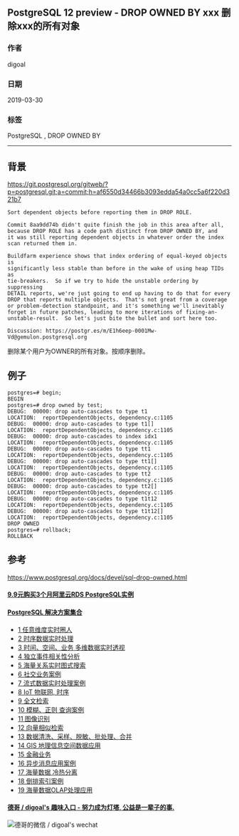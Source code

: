 ## PostgreSQL 12 preview - DROP OWNED BY xxx 删除xxx的所有对象  
                                                  
### 作者                                                  
digoal                                                  
                                                  
### 日期                                                  
2019-03-30                                                  
                                                  
### 标签                                                  
PostgreSQL , DROP OWNED BY    
                                                  
----                                                  
                                                  
## 背景     
https://git.postgresql.org/gitweb/?p=postgresql.git;a=commit;h=af6550d34466b3093edda54a0cc5a6f220d321b7  
  
```  
Sort dependent objects before reporting them in DROP ROLE.  
  
Commit 8aa9dd74b didn't quite finish the job in this area after all,  
because DROP ROLE has a code path distinct from DROP OWNED BY, and  
it was still reporting dependent objects in whatever order the index  
scan returned them in.  
  
Buildfarm experience shows that index ordering of equal-keyed objects is  
significantly less stable than before in the wake of using heap TIDs as  
tie-breakers.  So if we try to hide the unstable ordering by suppressing  
DETAIL reports, we're just going to end up having to do that for every  
DROP that reports multiple objects.  That's not great from a coverage  
or problem-detection standpoint, and it's something we'll inevitably  
forget in future patches, leading to more iterations of fixing-an-  
unstable-result.  So let's just bite the bullet and sort here too.  
  
Discussion: https://postgr.es/m/E1h6eep-0001Mw-Vd@gemulon.postgresql.org  
```  
  
删除某个用户为OWNER的所有对象。按顺序删除。  
  
## 例子  
  
```  
postgres=# begin;  
BEGIN  
postgres=# drop owned by test;  
DEBUG:  00000: drop auto-cascades to type t1  
LOCATION:  reportDependentObjects, dependency.c:1105  
DEBUG:  00000: drop auto-cascades to type t1[]  
LOCATION:  reportDependentObjects, dependency.c:1105  
DEBUG:  00000: drop auto-cascades to index idx1  
LOCATION:  reportDependentObjects, dependency.c:1105  
DEBUG:  00000: drop auto-cascades to type tt1  
LOCATION:  reportDependentObjects, dependency.c:1105  
DEBUG:  00000: drop auto-cascades to type tt1[]  
LOCATION:  reportDependentObjects, dependency.c:1105  
DEBUG:  00000: drop auto-cascades to type tt2  
LOCATION:  reportDependentObjects, dependency.c:1105  
DEBUG:  00000: drop auto-cascades to type tt2[]  
LOCATION:  reportDependentObjects, dependency.c:1105  
DEBUG:  00000: drop auto-cascades to type t1t12  
LOCATION:  reportDependentObjects, dependency.c:1105  
DEBUG:  00000: drop auto-cascades to type t1t12[]  
LOCATION:  reportDependentObjects, dependency.c:1105  
DROP OWNED  
postgres=# rollback;  
ROLLBACK  
```  
  
## 参考  
https://www.postgresql.org/docs/devel/sql-drop-owned.html    
    
  
  
  
  
  
  
  
  
  
  
  
  
  
  
  
  
  
  
  
  
  
  
  
  
  
  
  
  
  
  
  
  
  
  
  
  
  
  
  
  
  
  
  
  
  
  
  
  
  
  
  
#### [9.9元购买3个月阿里云RDS PostgreSQL实例](https://www.aliyun.com/database/postgresqlactivity "57258f76c37864c6e6d23383d05714ea")
  
  
#### [PostgreSQL 解决方案集合](https://yq.aliyun.com/topic/118 "40cff096e9ed7122c512b35d8561d9c8")
- [1 任意维度实时圈人](https://yq.aliyun.com/topic/118 "40cff096e9ed7122c512b35d8561d9c8")
- [2 时序数据实时处理](https://yq.aliyun.com/topic/118 "40cff096e9ed7122c512b35d8561d9c8")
- [3 时间、空间、业务 多维数据实时透视](https://yq.aliyun.com/topic/118 "40cff096e9ed7122c512b35d8561d9c8")
- [4 独立事件相关性分析](https://yq.aliyun.com/topic/118 "40cff096e9ed7122c512b35d8561d9c8")
- [5 海量关系实时图式搜索](https://yq.aliyun.com/topic/118 "40cff096e9ed7122c512b35d8561d9c8")
- [6 社交业务案例](https://yq.aliyun.com/topic/118 "40cff096e9ed7122c512b35d8561d9c8")
- [7 流式数据实时处理案例](https://yq.aliyun.com/topic/118 "40cff096e9ed7122c512b35d8561d9c8")
- [8 IoT 物联网, 时序](https://yq.aliyun.com/topic/118 "40cff096e9ed7122c512b35d8561d9c8")
- [9 全文检索](https://yq.aliyun.com/topic/118 "40cff096e9ed7122c512b35d8561d9c8")
- [10 模糊、正则 查询案例](https://yq.aliyun.com/topic/118 "40cff096e9ed7122c512b35d8561d9c8")
- [11 图像识别](https://yq.aliyun.com/topic/118 "40cff096e9ed7122c512b35d8561d9c8")
- [12 向量相似检索](https://yq.aliyun.com/topic/118 "40cff096e9ed7122c512b35d8561d9c8")
- [13 数据清洗、采样、脱敏、批处理、合并](https://yq.aliyun.com/topic/118 "40cff096e9ed7122c512b35d8561d9c8")
- [14 GIS 地理信息空间数据应用](https://yq.aliyun.com/topic/118 "40cff096e9ed7122c512b35d8561d9c8")
- [15 金融业务](https://yq.aliyun.com/topic/118 "40cff096e9ed7122c512b35d8561d9c8")
- [16 异步消息应用案例](https://yq.aliyun.com/topic/118 "40cff096e9ed7122c512b35d8561d9c8")
- [17 海量数据 冷热分离](https://yq.aliyun.com/topic/118 "40cff096e9ed7122c512b35d8561d9c8")
- [18 倒排索引案例](https://yq.aliyun.com/topic/118 "40cff096e9ed7122c512b35d8561d9c8")
- [19 海量数据OLAP处理应用](https://yq.aliyun.com/topic/118 "40cff096e9ed7122c512b35d8561d9c8")
  
  
#### [德哥 / digoal's 趣味入口 - 努力成为灯塔, 公益是一辈子的事.](https://github.com/digoal/blog/blob/master/README.md "22709685feb7cab07d30f30387f0a9ae")
  
  
![德哥的微信 / digoal's wechat](../pic/digoal_weixin.jpg "f7ad92eeba24523fd47a6e1a0e691b59")
  
